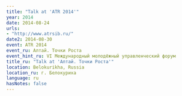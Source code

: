 ```yaml
---
title: "Talk at 'ATR 2014'"
year: 2014
date: 2014-08-24
urls:
- "http://www.atrsib.ru/"
date2: 2014-08-30
event: ATR 2014
event_ru: Алтай. Точки Роста
event_hint_ru: VI Международный молодёжный управленческий форум
title_ru: "Talk at 'Алтай. Точки Роста'"
location: Belokurikha, Russia
location_ru: г. Белокуриха
language: ru
hasNotes: false
---
```

